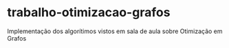# trabalho-otimizacao-grafos
Implementação dos algorítimos vistos em sala de aula sobre Otimização em Grafos
